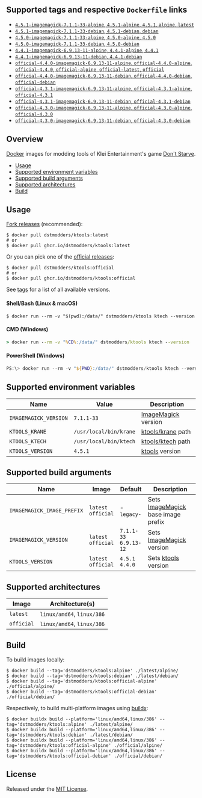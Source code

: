 ## Supported tags and respective `Dockerfile` links

- [`4.5.1-imagemagick-7.1.1-33-alpine`, `4.5.1-alpine`, `4.5.1`, `alpine`, `latest`](https://github.com/dstmodders/docker-ktools/blob/af28f128154cf7aa433e031a05caba876c535f49/latest/alpine/Dockerfile)
- [`4.5.1-imagemagick-7.1.1-33-debian`, `4.5.1-debian`, `debian`](https://github.com/dstmodders/docker-ktools/blob/af28f128154cf7aa433e031a05caba876c535f49/latest/debian/Dockerfile)
- [`4.5.0-imagemagick-7.1.1-33-alpine`, `4.5.0-alpine`, `4.5.0`](https://github.com/dstmodders/docker-ktools/blob/af28f128154cf7aa433e031a05caba876c535f49/latest/alpine/Dockerfile)
- [`4.5.0-imagemagick-7.1.1-33-debian`, `4.5.0-debian`](https://github.com/dstmodders/docker-ktools/blob/af28f128154cf7aa433e031a05caba876c535f49/latest/debian/Dockerfile)
- [`4.4.1-imagemagick-6.9.13-11-alpine`, `4.4.1-alpine`, `4.4.1`](https://github.com/dstmodders/docker-ktools/blob/af28f128154cf7aa433e031a05caba876c535f49/latest/alpine/Dockerfile)
- [`4.4.1-imagemagick-6.9.13-11-debian`, `4.4.1-debian`](https://github.com/dstmodders/docker-ktools/blob/af28f128154cf7aa433e031a05caba876c535f49/latest/debian/Dockerfile)
- [`official-4.4.0-imagemagick-6.9.13-11-alpine`, `official-4.4.0-alpine`, `official-4.4.0`, `official-alpine`, `official-latest`, `official`](https://github.com/dstmodders/docker-ktools/blob/af28f128154cf7aa433e031a05caba876c535f49/official/alpine/Dockerfile)
- [`official-4.4.0-imagemagick-6.9.13-11-debian`, `official-4.4.0-debian`, `official-debian`](https://github.com/dstmodders/docker-ktools/blob/af28f128154cf7aa433e031a05caba876c535f49/official/debian/Dockerfile)
- [`official-4.3.1-imagemagick-6.9.13-11-alpine`, `official-4.3.1-alpine`, `official-4.3.1`](https://github.com/dstmodders/docker-ktools/blob/af28f128154cf7aa433e031a05caba876c535f49/official/alpine/Dockerfile)
- [`official-4.3.1-imagemagick-6.9.13-11-debian`, `official-4.3.1-debian`](https://github.com/dstmodders/docker-ktools/blob/af28f128154cf7aa433e031a05caba876c535f49/official/debian/Dockerfile)
- [`official-4.3.0-imagemagick-6.9.13-11-alpine`, `official-4.3.0-alpine`, `official-4.3.0`](https://github.com/dstmodders/docker-ktools/blob/af28f128154cf7aa433e031a05caba876c535f49/official/alpine/Dockerfile)
- [`official-4.3.0-imagemagick-6.9.13-11-debian`, `official-4.3.0-debian`](https://github.com/dstmodders/docker-ktools/blob/af28f128154cf7aa433e031a05caba876c535f49/official/debian/Dockerfile)

## Overview

[Docker] images for modding tools of Klei Entertainment's game [Don't Starve].

- [Usage](https://github.com/dstmodders/docker-ktools/blob/main/README.md#usage)
- [Supported environment variables](https://github.com/dstmodders/docker-ktools/blob/main/README.md#supported-environment-variables)
- [Supported build arguments](https://github.com/dstmodders/docker-ktools/blob/main/README.md#supported-build-arguments)
- [Supported architectures](https://github.com/dstmodders/docker-ktools/blob/main/README.md#supported-architectures)
- [Build](https://github.com/dstmodders/docker-ktools/blob/main/README.md#build)

## Usage

[Fork releases] (recommended):

```shell
$ docker pull dstmodders/ktools:latest
# or
$ docker pull ghcr.io/dstmodders/ktools:latest
```

Or you can pick one of the [official releases]:

```shell
$ docker pull dstmodders/ktools:official
# or
$ docker pull ghcr.io/dstmodders/ktools:official
```

See [tags] for a list of all available versions.

#### Shell/Bash (Linux & macOS)

```shell
$ docker run --rm -v "$(pwd):/data/" dstmodders/ktools ktech --version
```

#### CMD (Windows)

```cmd
> docker run --rm -v "%CD%:/data/" dstmodders/ktools ktech --version
```

#### PowerShell (Windows)

```powershell
PS:\> docker run --rm -v "${PWD}:/data/" dstmodders/ktools ktech --version
```

## Supported environment variables

| Name                  | Value                  | Description           |
| --------------------- | ---------------------- | --------------------- |
| `IMAGEMAGICK_VERSION` | `7.1.1-33`             | [ImageMagick] version |
| `KTOOLS_KRANE`        | `/usr/local/bin/krane` | [ktools/krane] path   |
| `KTOOLS_KTECH`        | `/usr/local/bin/ktech` | [ktools/ktech] path   |
| `KTOOLS_VERSION`      | `4.5.1`                | [ktools] version      |

## Supported build arguments

| Name                       | Image                    | Default                     | Description                          |
| -------------------------- | ------------------------ | --------------------------- | ------------------------------------ |
| `IMAGEMAGICK_IMAGE_PREFIX` | `latest`<br />`official` | -<br />`legacy-`            | Sets [ImageMagick] base image prefix |
| `IMAGEMAGICK_VERSION`      | `latest`<br />`official` | `7.1.1-33`<br />`6.9.13-12` | Sets [ImageMagick] version           |
| `KTOOLS_VERSION`           | `latest`<br />`official` | `4.5.1`<br />`4.4.0`        | Sets [ktools] version                |

## Supported architectures

| Image      | Architecture(s)            |
| ---------- | -------------------------- |
| `latest`   | `linux/amd64`, `linux/386` |
| `official` | `linux/amd64`, `linux/386` |

## Build

To build images locally:

```shell
$ docker build --tag='dstmodders/ktools:alpine' ./latest/alpine/
$ docker build --tag='dstmodders/ktools:debian' ./latest/debian/
$ docker build --tag='dstmodders/ktools:official-alpine' ./official/alpine/
$ docker build --tag='dstmodders/ktools:official-debian' ./official/debian/
```

Respectively, to build multi-platform images using [buildx]:

```shell
$ docker buildx build --platform='linux/amd64,linux/386' --tag='dstmodders/ktools:alpine' ./latest/alpine/
$ docker buildx build --platform='linux/amd64,linux/386' --tag='dstmodders/ktools:debian' ./latest/debian/
$ docker buildx build --platform='linux/amd64,linux/386' --tag='dstmodders/ktools:official-alpine' ./official/alpine/
$ docker buildx build --platform='linux/amd64,linux/386' --tag='dstmodders/ktools:official-debian' ./official/debian/
```

## License

Released under the [MIT License](https://opensource.org/licenses/MIT).

[buildx]: https://github.com/docker/buildx
[docker]: https://www.docker.com/
[don't starve]: https://www.klei.com/games/dont-starve
[fork releases]: https://github.com/dstmodders/ktools/releases
[imagemagick]: https://imagemagick.org/index.php
[ktools/krane]: https://github.com/dstmodders/ktools?tab=readme-ov-file#krane
[ktools/ktech]: https://github.com/dstmodders/ktools?tab=readme-ov-file#ktech
[ktools]: https://github.com/dstmodders/ktools
[official releases]: https://github.com/nsimplex/ktools/releases
[tags]: https://hub.docker.com/r/dstmodders/ktools/tags
